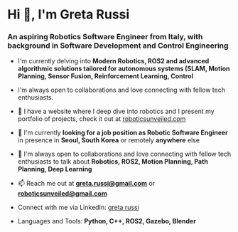 
<h1 align='left'>Hi 👋, I'm Greta Russi</h1>
<h3 align="left">An aspiring Robotics Software Engineer from Italy, with background in Software Development and Control Engineering</h3>

<!-- <img align="right" alt="Coding" width="400" src="https://cdn.dribbble.com/users/1162077/screenshots/3848914/programmer.gif">
 -->
 
- I'm currently delving into **Modern Robotics, ROS2 and advanced algorithmic solutions tailored for autonomous systems (SLAM, Motion Planning, Sensor Fusion, Reinforcement Learning, Control**
 
- I'm always open to collaborations and love connecting with fellow tech enthusiasts.
 
- 🦾 I have a website where I deep dive into robotics and I present my portfolio of projects, check it out at [roboticsunveiled.com](https://www.roboticsunveiled.com)

- 💼 I'm currently **looking for a job position as Robotic Software Engineer** in presence in **Seoul, South Korea** or remotely **anywhere** else

- 💬 I'm always open to collaborations and love connecting with fellow tech enthusiasts to talk about **Robotics, ROS2, Motion Planning, Path Planning, Deep Learning**

- 📫 Reach me out at **greta.russi@gmail.com** or **roboticsunveiled@gmail.com**

- Connect with me via LinkedIn: [greta russi](www.linkedin.com/in/greta-russi) 

- Languages and Tools: **Python, C++, ROS2, Gazebo, Blender**


<!-- <p><img align="center" src="https://github-readme-stats.vercel.app/api/top-langs?username=omarjitani&show_icons=true&locale=en&layout=compact" alt="omarjitani" /></p> -->


<!-- [![Top Langs](https://github-readme-stats.vercel.app/api/top-langs/?username=omarjitani&hide_progress=true)](https://github.com/omarjitani/github-readme-stats) -->

